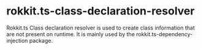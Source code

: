 # rokkit.ts-class-declaration-resolver
Rokkit.ts Class declaration resolver is used to create class information that are not present on runtime. It is mainly used by the rokkit.ts-dependency-injection package.
